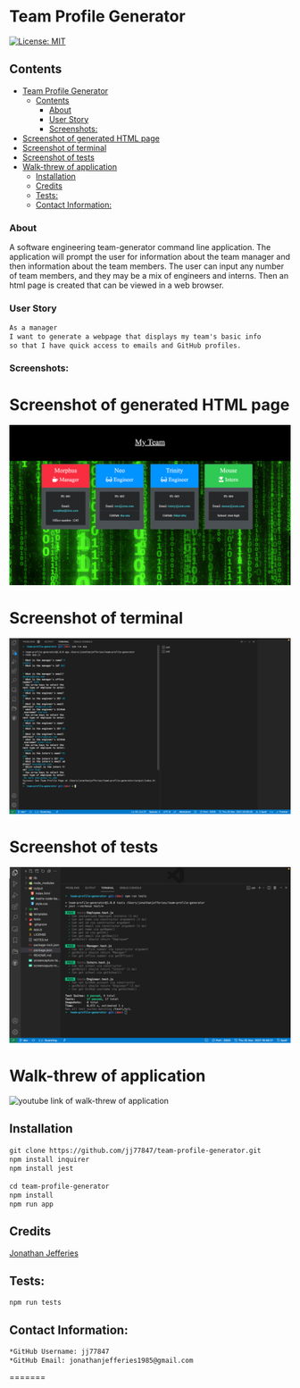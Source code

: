 # Team Profile Generator

[![License: MIT](https://img.shields.io/badge/License-MIT-yellow.svg)](https://opensource.org/licenses/MIT)

## Contents

- [Team Profile Generator](#team-profile-generator)
  - [Contents](#contents)
    - [About](#about)
    - [User Story](#user-story)
    - [Screenshots:](#screenshots)
- [Screenshot of generated HTML page](#screenshot-of-generated-html-page)
- [Screenshot of terminal](#screenshot-of-terminal)
- [Screenshot of tests](#screenshot-of-tests)
- [Walk-threw of application](#walk-threw-of-application)
  - [Installation](#installation)
  - [Credits](#credits)
  - [Tests:](#tests)
  - [Contact Information:](#contact-information)

### About

A software engineering team-generator command line application. The application will prompt the user for information about the team manager and then information about the team members. The user can input any number of team members, and they may be a mix of engineers and interns. Then an html page is created that can be viewed in a web browser.

### User Story

    As a manager
    I want to generate a webpage that displays my team's basic info
    so that I have quick access to emails and GitHub profiles.

### Screenshots:

# Screenshot of generated HTML page

![Screenshot of generated HTML page](screencapture-team-profile-generator.png)

# Screenshot of terminal

![Screenshot of terminal](Screenshot-terminal.png)

# Screenshot of tests

![Screenshot of tests](screenshot-tests.png)

# Walk-threw of application

![youtube link of walk-threw of application](https://youtu.be/GXveSvdXX0A)

## Installation

```
git clone https://github.com/jj77847/team-profile-generator.git
npm install inquirer
npm install jest

cd team-profile-generator
npm install
npm run app
```

## Credits

[Jonathan Jefferies](https://github.com/jj77847)

## Tests:

    npm run tests

## Contact Information:

    *GitHub Username: jj77847
    *GitHub Email: jonathanjefferies1985@gmail.com

=======
